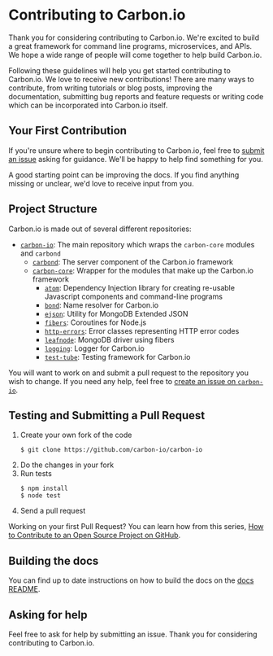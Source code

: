 # Contributing to Carbon.io

Thank you for considering contributing to Carbon.io. We're excited to build a great framework for command line programs, microservices, and APIs. We hope a wide range of people will come together to help build Carbon.io.

Following these guidelines will help you get started contributing to Carbon.io. We love to receive new contributions! There are many ways to contribute, from writing tutorials or blog posts, improving the documentation, submitting bug reports and feature requests or writing code which can be incorporated into Carbon.io itself.

## Your First Contribution
If you're unsure where to begin contributing to Carbon.io, feel free to [submit an issue](https://github.com/carbon-io/carbon-io/issues/new) asking for guidance. We'll be happy to help find something for you.  

A good starting point can be improving the docs. If you find anything missing or unclear, we'd love to receive input from you.

## Project Structure

Carbon.io is made out of several different repositories:

- [`carbon-io`](https://github.com/carbon-io/carbon-io): The main repository which wraps the `carbon-core` modules and `carbond`
  - [`carbond`](https://github.com/carbon-io/carbond): The server component of the Carbon.io framework
  - [`carbon-core`](https://github.com/carbon-io/carbon-core): Wrapper for the modules that make up the Carbon.io framework
    - [`atom`](https://github.com/carbon-io/atom): Dependency Injection library for creating re-usable Javascript components and command-line programs
    - [`bond`](https://github.com/carbon-io/bond): Name resolver for Carbon.io
    - [`ejson`](https://github.com/carbon-io/ejson): Utility for MongoDB Extended JSON
    - [`fibers`](https://github.com/carbon-io/fibers): Coroutines for Node.js
    - [`http-errors`](https://github.com/carbon-io/http-errors): Error classes representing HTTP error codes
    - [`leafnode`](https://github.com/carbon-io/leafnode): MongoDB driver using fibers
    - [`logging`](https://github.com/carbon-io/logging): Logger for Carbon.io
    - [`test-tube`](https://github.com/carbon-io/test-tube): Testing framework for Carbon.io

You will want to work on and submit a pull request to the repository you wish to change. If you need any help, feel free to [create an issue on `carbon-io`](https://github.com/carbon-io/carbon-io/issues/new). 

## Testing and Submitting a Pull Request

1. Create your own fork of the code
    ```
    $ git clone https://github.com/carbon-io/carbon-io
    ```
2. Do the changes in your fork
3. Run tests 
    ```
    $ npm install
    $ node test
    ```
3. Send a pull request

Working on your first Pull Request? You can learn how from this series, [How to Contribute to an Open Source Project on GitHub](https://egghead.io/series/how-to-contribute-to-an-open-source-project-on-github).

## Building the docs

You can find up to date instructions on how to build the docs on the [docs README](https://github.com/carbon-io/carbon-io/blob/master/docs/README.md).

## Asking for help

Feel free to ask for help by submitting an issue. Thank you for considering contributing to Carbon.io.
